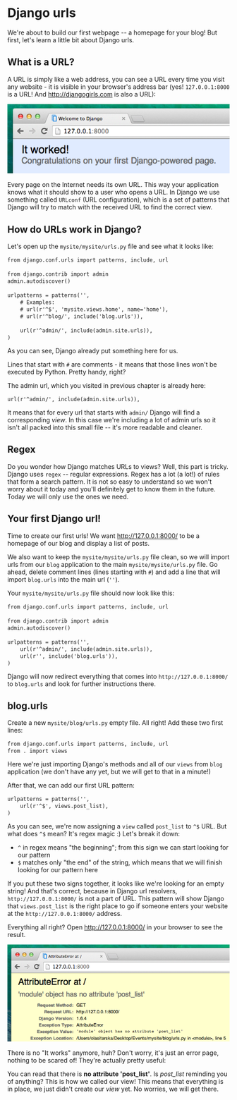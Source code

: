 # Django urls

We're about to build our first webpage -- a homepage for your blog! But first, let's learn a little bit about Django urls.

## What is a URL?

A URL is simply like a web address, you can see a URL every time you visit any website - it is visible in your browser's address bar (yes! `127.0.0.1:8000` is a URL! And http://djangogirls.com is also a URL):

![Url](images/url.png)

Every page on the Internet needs its own URL. This way your application knows what it should show to a user who opens a URL. In Django we use something called `URLconf` (URL configuration), which is a set of patterns that Django will try to match with the received URL to find the correct view.

## How do URLs work in Django?

Let's open up the `mysite/mysite/urls.py` file and see what it looks like:

    from django.conf.urls import patterns, include, url

    from django.contrib import admin
    admin.autodiscover()

    urlpatterns = patterns('',
        # Examples:
        # url(r'^$', 'mysite.views.home', name='home'),
        # url(r'^blog/', include('blog.urls')),

        url(r'^admin/', include(admin.site.urls)),
    )

As you can see, Django already put something here for us.

Lines that start with `#` are comments - it means that those lines won't be executed by Python. Pretty handy, right?

The admin url, which you visited in previous chapter is already here:

    url(r'^admin/', include(admin.site.urls)),

It means that for every url that starts with `admin/` Django will find a corresponding *view*. In this case we're including a lot of admin urls so it isn't all packed into this small file -- it's more readable and cleaner.

## Regex

Do you wonder how Django matches URLs to views? Well, this part is tricky. Django uses `regex` -- regular expressions. Regex has a lot (a lot!) of rules that form a search pattern. It is not so easy to understand so we won't worry about it today and you'll definitely get to know them in the future. Today we will only use the ones we need.

## Your first Django url!

Time to create our first urls! We want http://127.0.0.1:8000/ to be a homepage of our blog and display a list of posts.

We also want to keep the `mysite/mysite/urls.py` file clean, so we will import urls from our `blog` application to the main `mysite/mysite/urls.py` file.
Go ahead, delete comment lines (lines starting with `#`) and add a line that will import `blog.urls` into the main url (`''`).

Your `mysite/mysite/urls.py` file should now look like this:

    from django.conf.urls import patterns, include, url

    from django.contrib import admin
    admin.autodiscover()

    urlpatterns = patterns('',
        url(r'^admin/', include(admin.site.urls)),
        url(r'', include('blog.urls')),
    )

Django will now redirect everything that comes into `http://127.0.0.1:8000/` to `blog.urls` and look for further instructions there.

## blog.urls

Create a new `mysite/blog/urls.py` empty file. All right! Add these two first lines:

    from django.conf.urls import patterns, include, url
    from . import views

Here we're just importing Django's methods and all of our `views` from `blog` application (we don't have any yet, but we will get to that in a minute!)

After that, we can add our first URL pattern:

    urlpatterns = patterns('',
        url(r'^$', views.post_list),
    )

As you can see, we're now assigning a `view` called `post_list` to `^$` URL. But what does `^$` mean? It's regex magic :) Let's break it down:
- `^` in regex means "the beginning"; from this sign we can start looking for our pattern
- `$` matches only "the end" of the string, which means that we will finish looking for our pattern here

If you put these two signs together, it looks like we're looking for an empty string! And that's correct, because in Django url resolvers, `http://127.0.0.1:8000/` is not a part of URL. This pattern will show Django that `views.post_list` is the right place to go if someone enters your website at the `http://127.0.0.1:8000/` address.

Everything all right? Open http://127.0.0.1:8000/ in your browser to see the result.

![Error](images/error1.png)

There is no "It works" anymore, huh? Don't worry, it's just an error page, nothing to be scared of! They're actually pretty useful:

You can read that there is __no attribute 'post_list'__. Is *post_list* reminding you of anything? This is how we called our view! This means that everything is in place, we just didn't create our *view* yet. No worries, we will get there.



